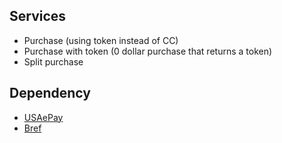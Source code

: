 ## Services

- Purchase (using token instead of CC)
- Purchase with token (0 dollar purchase that returns a token)
- Split purchase

## Dependency

- [USAePay](https://help.usaepay.com/developer/phplibrary)
- [Bref](https://bref.sh/docs/)
